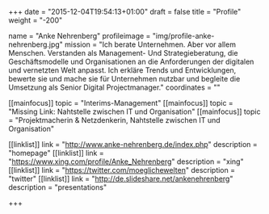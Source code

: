 +++
date = "2015-12-04T19:54:13+01:00"
draft = false
title = "Profile"
weight = "-200"

name 			= "Anke Nehrenberg"
profileimage 	= "img/profile-anke-nehrenberg.jpg"
mission 		= "Ich berate Unternehmen. Aber vor allem Menschen. Verstanden als Management- Und Strategieberatung, die Geschäftsmodelle und Organisationen an die Anforderungen der digitalen und vernetzten Welt anpasst. Ich erkläre Trends und Entwicklungen, bewerte sie und mache sie für Unternehmen nutzbar und begleite die Umsetzung als Senior Digital Projectmanager."
coordinates 	= ""


[[mainfocus]]
	topic = "Interims-Management"
[[mainfocus]]
	topic = "Missing Link: Nahtstelle zwischen IT und Organisation"
[[mainfocus]]
	topic = "Projektmacherin & Netzdenkerin, Nahtstelle zwischen IT und Organisation"


[[linklist]]
	link = "http://www.anke-nehrenberg.de/index.php"
	description  = "homepage"
[[linklist]]
	link = "https://www.xing.com/profile/Anke_Nehrenberg"
	description  = "xing"
[[linklist]]
	link = "https://twitter.com/moeglichewelten"
	description  = "twitter"
[[linklist]]
	link = "http://de.slideshare.net/ankenehrenberg"
	description  = "presentations"

+++
